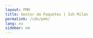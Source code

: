 ```yaml
---
layout: PMH
title: Gestor de Paquetes | Ish Milan
permalink: /cdn/pmh/
lang: es
sidebar: no
---
```


